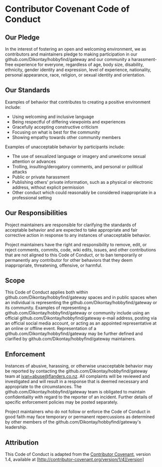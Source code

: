 # Contributor Covenant Code of Conduct

## Our Pledge

In the interest of fostering an open and welcoming environment, we as
contributors and maintainers pledge to making participation in our github.com/Dikontay/hobbyfind/gateway and
our community a harassment-free experience for everyone, regardless of age, body
size, disability, ethnicity, gender identity and expression, level of experience,
nationality, personal appearance, race, religion, or sexual identity and
orientation.

## Our Standards

Examples of behavior that contributes to creating a positive environment
include:

* Using welcoming and inclusive language
* Being respectful of differing viewpoints and experiences
* Gracefully accepting constructive criticism
* Focusing on what is best for the community
* Showing empathy towards other community members

Examples of unacceptable behavior by participants include:

* The use of sexualized language or imagery and unwelcome sexual attention or
advances
* Trolling, insulting/derogatory comments, and personal or political attacks
* Public or private harassment
* Publishing others' private information, such as a physical or electronic
  address, without explicit permission
* Other conduct which could reasonably be considered inappropriate in a
  professional setting

## Our Responsibilities

Project maintainers are responsible for clarifying the standards of acceptable
behavior and are expected to take appropriate and fair corrective action in
response to any instances of unacceptable behavior.

Project maintainers have the right and responsibility to remove, edit, or
reject comments, commits, code, wiki edits, issues, and other contributions
that are not aligned to this Code of Conduct, or to ban temporarily or
permanently any contributor for other behaviors that they deem inappropriate,
threatening, offensive, or harmful.

## Scope

This Code of Conduct applies both within github.com/Dikontay/hobbyfind/gateway spaces and in public spaces
when an individual is representing the github.com/Dikontay/hobbyfind/gateway or its community. Examples of
representing a github.com/Dikontay/hobbyfind/gateway or community include using an official github.com/Dikontay/hobbyfind/gateway e-mail
address, posting via an official social media account, or acting as an appointed
representative at an online or offline event. Representation of a github.com/Dikontay/hobbyfind/gateway may be
further defined and clarified by github.com/Dikontay/hobbyfind/gateway maintainers.

## Enforcement

Instances of abusive, harassing, or otherwise unacceptable behavior may be
reported by contacting the github.com/Dikontay/hobbyfind/gateway team at ivan+abuse@flanders.co.nz. All
complaints will be reviewed and investigated and will result in a response that
is deemed necessary and appropriate to the circumstances. The github.com/Dikontay/hobbyfind/gateway team is
obligated to maintain confidentiality with regard to the reporter of an incident.
Further details of specific enforcement policies may be posted separately.

Project maintainers who do not follow or enforce the Code of Conduct in good
faith may face temporary or permanent repercussions as determined by other
members of the github.com/Dikontay/hobbyfind/gateway's leadership.

## Attribution

This Code of Conduct is adapted from the [Contributor Covenant][homepage], version 1.4,
available at [http://contributor-covenant.org/version/1/4][version]

[homepage]: http://contributor-covenant.org
[version]: http://contributor-covenant.org/version/1/4/
